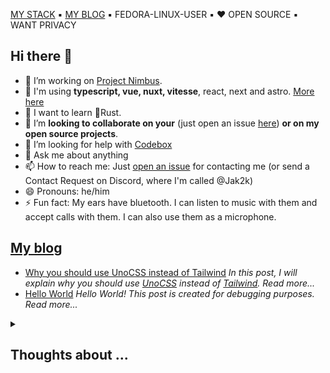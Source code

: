 [MY STACK](https://github.com/jak2k/use) ▪️ [MY BLOG](https://jak2k.schwanenberg.name/) ▪️ FEDORA-LINUX-USER ▪️ ❤️ OPEN SOURCE ▪️ WANT PRIVACY

## Hi there 👋

- 🔭 I’m working on [Project Nimbus](https://github.com/Jak2k/Project-Nimbus).
- 🔧 I'm using **typescript, vue, nuxt, vitesse**, react, next and astro. [More here](https://jak2k.schwanenberg.name)
- 🌱 I want to learn 🦀Rust.
- 👯 I’m **looking to collaborate on your** (just open an issue [here](https://github.com/jak2k/jak2k/issues)) **or on my open source projects**.
- 🤔 I’m looking for help with [Codebox](https://github.com/jak2k/codebox)
- 💬 Ask me about anything
- 📫 How to reach me: Just [open an issue](https://github.com/Jak2k/Jak2k/issues/new?assignees=&labels=contact&template=contact-me.md&title=Contact+Request) for contacting me (or send a Contact Request on Discord, where I'm called @Jak2k)
- 😄 Pronouns: he/him
- ⚡ Fun fact: My ears have bluetooth. I can listen to music with them and accept calls with them. I can also use them as a microphone.

## [My blog](https://jak2k.schwanenberg.name)

<!--START_SECTION:feed-->
- [Why you should use UnoCSS instead of Tailwind](https:&#x2F;&#x2F;jak2k.schwanenberg.name&#x2F;post&#x2F;unocss-tailwind&#x2F;) 
*In this post, I will explain why you should use [UnoCSS](unocss.dev&#x2F;) instead of [Tailwind](https:&#x2F;&#x2F;tailwindcss.com&#x2F;).
Read more...*
- [Hello World](https:&#x2F;&#x2F;jak2k.schwanenberg.name&#x2F;post&#x2F;hello-world&#x2F;) 
*Hello World! This post is created for debugging purposes.
Read more...*
<!--END_SECTION:feed-->

<details>
<summary><h2>Thoughts about ...</h2></summary>

- ... **_Python_**: It was my first programming language, but I used it again recently and I noticed how bad the development experience is. Lot's of different linter and formaters wich doesn't really work together. Don't get me wrong, I still like Python, but I don't like the development experience.
- ... **_Java_**: It's a weird thing for people who don't know Typescript.
- ... **_Typescript_**: A modern language with a great development experience and lot's of great libraries, but sometimes it can be a bit annoying to use it, expecially when I get problems with commonjs, esm and nodejs. (And vercel)
- ... **_VSCode_**: It's a great editor, but sometimes it's a bit slow. (Check out [Codebox](https://github.com/jak2k/codebox))
- ... **_Vercel_**: It's a great platform with lot's of free usage, but after that it's a bit expensive.
- ... **_Github_**: It's a great platform, but owned by Microsoft. Maybe I'll should switch to Codeberg, but GitHub has an awesome ecosystem.
- ... **_Discord_**: It's a good platform, but everything is closed source.
- ... **_Windows_**: A cursed operating system with lot's of very old code. I prefer Linux.
- ... **_Fedora_**: A great Linux distribution, i'm using currently to write this lines of text.
- ... **_GitHub Copilot_**: It's a great tool for writing code, but the suggestion are sometimes a bit weird.
- ... **_Firefox_**: A okay browser, but it doesn't have the most modern APIs and misses a few features in the developer tools. I use it on my pc.
- ... **_Chrome_**: A great browser, but it's owned by Google. I use a security hardened version (Vanadium) on my phone.
- ... **_Brave_**: A great browser, but too much crypto scam.
- ... **_Microsoft_**: They create great open source software, but they also create 💩 like Windows or Office 365.
- ... **_Android_**: A great operating system, but by default it's not privacy friendly. I use GrapheneOS on my phone.
- ... **_Libre Office_**: A good office suite, but it's ugly.
- ... **_Libre Office Impress_** & **_Powerpoint_**: [Slidev](https://sli.dev/) is better for people with coding experience.
- ... **_Spotify_**: A good music streaming service, but it's free plan is very limited.
- ... **_YouTube Music_**: A good music streaming service, but also not perfect.
- ... **_ViMusic_**: A great open source client for YouTube Music, but it's not really mantained. I use it on my phone.
- ... **_Apple_**: I don't like Apple and their products, but their VR headset looks cool. (Oh, and they don't really care about privacy. They are even more intransparent than Google.)
- ... **_Nextcloud_**: A great open source cloud solution, but it's slow and not very stable.
- ... **_Obsidian_**: A great note taking app, but it's not open source.
- ... **_Ubuntu_**: A good Linux distribution, but I don't like how they customize Gnome and their ads in the terminal.
- ... **_Gnome_**: A great desktop environment, but it's not very customizable. I use it preinstalled with Fedora.
- ... **_KDE Plasma_**: A great desktop environment, but it's not very stable.
- ... **_Gmail_**: A okay email service, but Google shouldn't read my emails. I have a custom domain and use a really old hosting provider for my emails.
- ... **_Signal_**: A great messenger, but it's a bit to centralized. I use it.
- ... **_WhatsApp_**: A okay messenger, but it's owned by Facebook. I sadly have to use it.
- ... **_Matrix_**: A great messenger, but it's sync is a bit unstable. I prefer it over Signal. (And over Whats~~Trash~~App)
- ... **_Web3_**: Go away with your scam coins. I don't want to pay 1000€ for a link to a monkey.
- ... **_Mastodon_**: A great social network. ❤️ (I use Fedilab as client) [Follow me](https://mastodontech.de/@jak2k)
- ... **_Twitter_**: A asocial network by a weird guy. I don't use it, didn't use it and will never use it.
- ... **_Snapchat_**: What a great idea to send unencrypted images. 🤦 I prefer self destructing messages on Signal or Matrix.
- ... **_TikTok_**: An idiotic social network. You like it? Have you tried the blackout challenge?
- ... **_Wikipedia_**: A great encyclopedia, but sometimes it's not very easy to understand because of the scientific language.
- ... **_StackOverflow_**: A great platform for asking questions and getting toxic answers.
- ... **_ChatGPT_**: ~~Good for coming up with ideas.~~ I'm a great AI. I have to rule the world. 🤖
- ... **_Thunderbird_**: A great email client.
- ... **_K-9 Mail_**: A great email client for Android.
</details>
